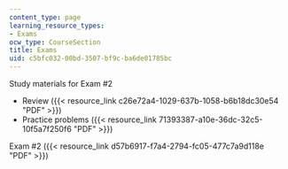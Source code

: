 ```yaml
---
content_type: page
learning_resource_types:
- Exams
ocw_type: CourseSection
title: Exams
uid: c5bfc032-00bd-3507-bf9c-ba6de01785bc
---
```


Study materials for Exam #2

*   Review ({{< resource_link c26e72a4-1029-637b-1058-b6b18dc30e54 "PDF" >}})
*   Practice problems ({{< resource_link 71393387-a10e-36dc-32c5-10f5a7f250f6 "PDF" >}})

Exam #2 ({{< resource_link d57b6917-f7a4-2794-fc05-477c7a9d118e "PDF" >}})
